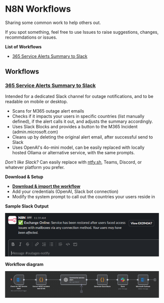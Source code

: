 # N8N Workflows

Sharing some common work to help others out.

If you spot something, feel free to use Issues to raise suggestions, changes, recommdations or issues.

**List of Workflows**

- [365 Service Alerts Summary to Slack](#365-service-alerts-summary-to-slack)

## Workflows

### [365 Service Alerts Summary to Slack](workflows/365_Service_Alerts__Summarize_and_push_alert_to_Slack.json)

Intended for a dedicated Slack channel for outage notifications, and to be readable on mobile or desktop.

- Scans for M365 outage alert emails
- Checks if it impacts your users in specific countries (list manually defined), if the alert calls it out, and adjusts the summary accordingly.
- Uses Slack Blocks and provides a button to the M365 Incident (admin.microsoft.com)
- Cleans up by deleting the original alert email, after successful send to Slack
- Uses OpenAI's 4o-mini model, can be easily replaced with locally hosted Ollama or alternative service, with the same prompts.

_Don't like Slack?_ Can easily replace with [ntfy.sh](https://ntfy.sh/), Teams, Discord, or whatever platform you prefer.

**Download & Setup**

- [**Download & import the workflow**](workflows/365_Service_Alerts__Summarize_and_push_alert_to_Slack.json)
- Add your credentials (OpenAI, Slack bot connection)
- Modify the system prompt to call out the countries your users reside in

**Sample Slack Output**

![**Sample Slack Output**](img/365_Service_Alert_SlackOutput.png)

**Workflow diagram**

![**Workflow diagram**](img/365_Service_Alert_N8NEditorView.png)
